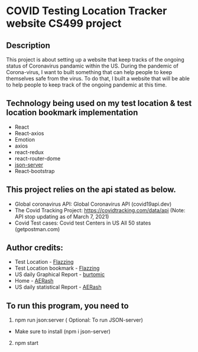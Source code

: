 # COVID Testing Location Tracker website CS499 project

## Description

This project is about setting up a website that keep tracks of the ongoing status of Coronavirus pandamic within the US. During the pandemic of Corona-virus, I want to built something that can help people to keep themselves safe from the virus. To do that, I built a website that will be able to help people to keep track of the ongoing pandemic at this time.

## Technology being used on my test location & test location bookmark implementation

- React
- React-axios
- Emotion
- axios
- react-redux
- react-router-dome
- [json-server](https://github.com/typicode/json-server)
- React-bootstrap

## This project relies on the api stated as below.

- Global coronavirus API: Global Coronavirus API (covid19api.dev)
- The Covid Tracking Project: https://covidtracking.com/data/api (Note: API stop updating as of March 7, 2021)
- Covid Test cases: Covid test Centers in US All 50 states (getpostman.com)

## Author credits:

- Test Location - [Flazzing](https://github.com/Flazzing)
- Test Location bookmark - [Flazzing](https://github.com/Flazzing)
- US daily Graphical Report - [burtomic](https://github.com/burtomic)
- Home - [AERash](https://github.com/AERash)
- US daily statistical Report - [AERash](https://github.com/AERash)

## To run this program, you need to

1. npm run json:server ( Optional: To run JSON-server)

- Make sure to install (npm i json-server)

2. npm start
